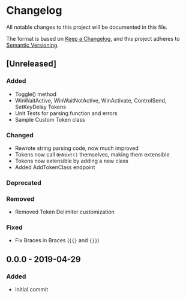 # Changelog
All notable changes to this project will be documented in this file.

The format is based on [Keep a Changelog](https://keepachangelog.com/en/1.0.0/), and this project adheres to [Semantic Versioning](https://semver.org/spec/v2.0.0.html).

## [Unreleased]
### Added
- Toggle() method
- WinWaitActive, WinWaitNotActive, WinActivate, ControlSend, SetKeyDelay Tokens
- Unit Tests for parsing function and errors
- Sample Custom Token class
### Changed 
- Rewrote string parsing code, now much improved
- Tokens now call `OnNext()` themselves, making them extensible
- Tokens now extensible by adding a new class  
- Added AddTokenClass endpoint
### Deprecated
### Removed
- Removed Token Delimiter customization
### Fixed
- Fix Braces in Braces (`{{}` and `{}}`)

## 0.0.0 - 2019-04-29
### Added
- Initial commit
